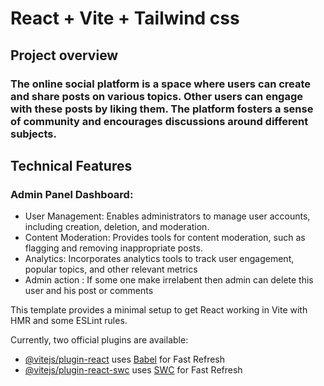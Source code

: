 # React + Vite + Tailwind css

## Project overview

### The online social platform is a space where users can create and share posts on various topics. Other users can engage with these posts by liking them. The platform fosters a sense of community and encourages discussions around different subjects.

## Technical Features
### Admin Panel Dashboard:

- User Management: Enables administrators to manage user accounts, including   creation, deletion, and moderation.
- Content Moderation: Provides tools for content moderation, such as flagging and removing inappropriate posts.
- Analytics: Incorporates analytics tools to track user engagement, popular topics, and other relevant metrics
- Admin action : If some one make irrelabent then admin can delete this user and his post or comments

This template provides a minimal setup to get React working in Vite with HMR and some ESLint rules.

Currently, two official plugins are available:

- [@vitejs/plugin-react](https://github.com/vitejs/vite-plugin-react/blob/main/packages/plugin-react/README.md) uses [Babel](https://babeljs.io/) for Fast Refresh
- [@vitejs/plugin-react-swc](https://github.com/vitejs/vite-plugin-react-swc) uses [SWC](https://swc.rs/) for Fast Refresh
